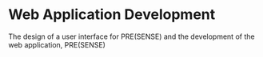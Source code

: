 # Web Application Development
The design of a user interface for PRE(SENSE) and the development of the web application, PRE(SENSE)
